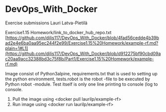 # DevOps_With_Docker
Exercise submissions
Lauri Latva-Pietilä


Exercise1.15 Homework/link_to_docker_hub_repo.txt
[https://github.com/dilis117/DevOps_With_Docker/blob/4fad56cedde4b39bad2e4e6ba0aa95ec244f2e99/Exercise1.15%20Homework/example-rf.md?plain=1#L1](https://github.com/dilis117/DevOps_With_Docker/blob/d912275bf90cbd09ac20aa9acc32388bd3c75f8b/Part1/Exercise1.15%20Homework/example-rf.md)

Image consist of Python3alpine, requirements.txt that is used to setting up the python environment, tests.robot is the robot -file to be executed by Python robot -module. 
Test itself is only one line printing to console (log to console. 

1. Pull the image using <docker pull laurilp/example-rf>
2. Run image using <docker run laurilp/example-rf>
